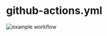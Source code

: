 # github-actions.yml
![example workflow](https://github.com/github/docs/actions/workflows/github-actions.yml/badge.svg)
